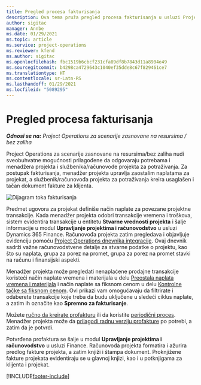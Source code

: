 ```yaml
---
title: Pregled procesa fakturisanja
description: Ova tema pruža pregled procesa fakturisanja u usluzi Project Operations za scenarije zasnovane na resursima/bez zaliha.
author: sigitac
manager: Annbe
ms.date: 01/29/2021
ms.topic: article
ms.service: project-operations
ms.reviewer: kfend
ms.author: sigitac
ms.openlocfilehash: fbc1519b6cbcf231cfa89df8b7843d11a8904e49
ms.sourcegitcommit: b4298ca4729643c1040ef35dde8c67f829461ce7
ms.translationtype: HT
ms.contentlocale: sr-Latn-RS
ms.lasthandoff: 01/29/2021
ms.locfileid: "5089295"
---
```

# <a name="invoicing-process-overview"></a>Pregled procesa fakturisanja

_**Odnosi se na:** Project Operations za scenarije zasnovane na resursima / bez zaliha_

Project Operations za scenarije zasnovane na resursima/bez zaliha nudi sveobuhvatne mogućnosti prilagođene da odgovaraju potrebama i menadžera projekta i službenika/računovođe projekta za potraživanja. Za postupak fakturisanja, menadžer projekta upravlja zaostalim naplatama za projekat, a službenik/računovođa projekta za potraživanja kreira usaglašen i tačan dokument fakture za klijenta.

![Dijagram toka fakturisanja](./media/invoicing-flow.png)

Predmet ugovora za projekat definiše način naplate za povezane projektne transakcije. Kada menadžer projekta odobri transakcije vremena i troškova, sistem evidentira transakcije u entitetu **Stvarne vrednosti projekta** i šalje informacije u modul **Upravljanje projektima i računovodstvo** u usluzi Dynamics 365 Finance. Računovođa projekta zatim pregledava i objavljuje evidenciju pomoću [Project Operations dnevnika integracije](../project-accounting/project-operations-integration-journal.md). Ovaj dnevnik sadrži važne računovodstvene detalje za stvarne podatke o projektu, kao što su naplata, grupa za porez na promet, grupa za porez na promet stavki na računu i finansijski aspekti.

Menadžer projekta može pregledati nenaplaćene prodajne transakcije koristeći način naplate vremena i materijala u delu [Preostala naplata vremena i materijala](../proforma-invoicing/manage-billing-backlog.md#time-and-material-billing-backlog) i način naplate sa fiksnom cenom u delu [Kontrolne tačke sa fiksnom cenom](../proforma-invoicing/manage-billing-backlog.md#fixed-price-milestones). Ovi prikazi vam omogućavaju da filtrirate i odaberete transakcije koje treba da budu uključene u sledeći ciklus naplate, a zatim ih označite kao **Spremno za fakturisanje**.

Možete [ručno da kreirate profakturu](../proforma-invoicing/create-manual-proforma-invoice.md) ili da koristite [periodični proces](../proforma-invoicing/configure-automated-invoice-creation.md). Menadžer projekta može da [prilagodi radnu verziju profakture](../proforma-invoicing/manage-proforma-invoice.md) po potrebi, a zatim da je potvrdi.

Potvrđena profaktura se šalje u modul **Upravljanje projektima i računovodstvo** u usluzi Finance. Računovođa projekta formatira i ažurira predlog fakture projekta, a zatim knjiži i štampa dokument. Proknjižene fakture projekata evidentiraju se u glavnoj knjizi, kao i u potknjigama za klijenta i projekat.


[!INCLUDE[footer-include](../includes/footer-banner.md)]